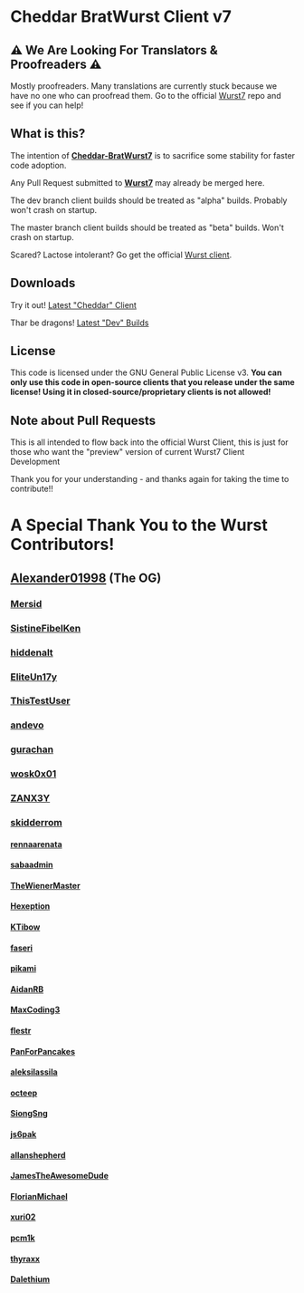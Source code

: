 # Cheddar BratWurst Client v7

## ⚠ We Are Looking For Translators & Proofreaders ⚠

Mostly proofreaders. Many translations are currently stuck because we have no one who can proofread them.
Go to the official [Wurst7](https://github.com/Wurst-Imperium/Wurst7) repo and see if you can help!

## What is this?
The intention of **[Cheddar-BratWurst7](https://github.com/TheGrandCurator/Cheddar-BratWurst7)** is to sacrifice some stability for faster code adoption.

Any Pull Request submitted to **[Wurst7](https://github.com/Wurst-Imperium/Wurst7)** may already be merged here.

The dev branch client builds should be treated as "alpha" builds. Probably won't crash on startup.

The master branch client builds should be treated as "beta" builds. Won't crash on startup.

Scared? Lactose intolerant? Go get the official [Wurst client](http://wurstclient.net/download/).

## Downloads
Try it out!
[Latest "Cheddar" Client](https://github.com/TheGrandCurator/Cheddar-BratWurst7/releases/latest)

Thar be dragons!
[Latest "Dev" Builds](https://github.com/TheGrandCurator/Cheddar-BratWurst7/actions/workflows/dev_client_build.yml)


## License

This code is licensed under the GNU General Public License v3. **You can only use this code in open-source clients that you release under the same license! Using it in closed-source/proprietary clients is not allowed!**

## Note about Pull Requests

This is all intended to flow back into the official Wurst Client, this is just for those who want the "preview" version of current Wurst7 Client Development

Thank you for your understanding - and thanks again for taking the time to contribute!!

# A Special Thank You to the Wurst Contributors!

## [Alexander01998](https://guthub.com/Alexander01998) (The OG)
### [Mersid](https://github.com/Mersid)
### [SistineFibelKen](https://github.com/SistineFibelKen)
### [hiddenalt](https://github.com/hiddenalt)
### [EliteUn17y](https://github.com/EliteUn17y)
### [ThisTestUser](https://github.com/ThisTestUser)
### [andevo](https://github.com/andevo)
### [gurachan](https://github.com/gurachan)
### [wosk0x01](https://github.com/wosk0x01)
### [ZANX3Y](https://github.com/ZANX3Y)
### [skidderrom](https://github.com/skidderrom)
#### [rennaarenata](https://github.com/rennaarenata)
#### [sabaadmin](https://github.com/sabaadmin)
#### [TheWienerMaster](https://github.com/TheWienerMaster)
#### [Hexeption](https://github.com/Hexeption)
#### [KTibow](https://github.com/KTibow)
#### [faseri](https://github.com/faseri)
#### [pikami](https://github.com/pikami)
#### [AidanRB](https://github.com/AidanRB)
#### [MaxCoding3](https://github.com/MaxCoding3)
#### [flestr](https://github.com/flestr)
#### [PanForPancakes](https://github.com/PanForPancakes)
#### [aleksilassila](https://github.com/aleksilassila)
#### [octeep](https://github.com/octeep)
#### [SiongSng](https://github.com/SiongSng)
#### [js6pak](https://github.com/js6pak)
#### [allanshepherd](https://github.com/allanshepherd)
#### [JamesTheAwesomeDude](https://github.com/JamesTheAwesomeDude)
#### [FlorianMichael](https://github.com/FlorianMichael)
#### [xuri02](https://github.com/xuri02)
#### [pcm1k](https://github.com/pcm1k)
#### [thyraxx](https://github.com/thyraxx)
#### [Dalethium](https://github.com/Dalethium)
